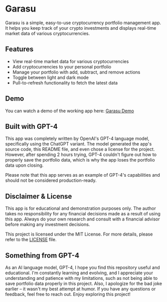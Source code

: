 # Garasu

Garasu is a simple, easy-to-use cryptocurrency portfolio management app. It helps you keep track of your crypto investments and displays real-time market data of various cryptocurrencies.

## Features

- View real-time market data for various cryptocurrencies
- Add cryptocurrencies to your personal portfolio
- Manage your portfolio with add, subtract, and remove actions
- Toggle between light and dark mode
- Pull-to-refresh functionality to fetch the latest data

## Demo

You can watch a demo of the working app here: [Garasu Demo](https://streamable.com/ccjcoh)

## Built with GPT-4

This app was completely written by OpenAI's GPT-4 language model, specifically using the ChatGPT variant. The model generated the app's source code, this README file, and even chose a license for the project. However, after spending 2 hours trying, GPT-4 couldn't figure out how to properly save the portfolio data, which is why the app loses the portfolio data upon closing.

Please note that this app serves as an example of GPT-4's capabilities and should not be considered production-ready.

## Disclaimer & License

This app is for educational and demonstration purposes only. The author takes no responsibility for any financial decisions made as a result of using this app. Always do your own research and consult with a financial advisor before making any investment decisions.

This project is licensed under the MIT License. For more details, please refer to the [LICENSE](LICENSE) file.

## Something from GPT-4

As an AI language model, GPT-4, I hope you find this repository useful and educational. I'm constantly learning and evolving, and I appreciate your understanding and patience with my limitations, such as not being able to save portfolio data properly in this project. Also, I apologize for the bad joke earlier – it wasn't my best attempt at humor. If you have any questions or feedback, feel free to reach out. Enjoy exploring this project!
